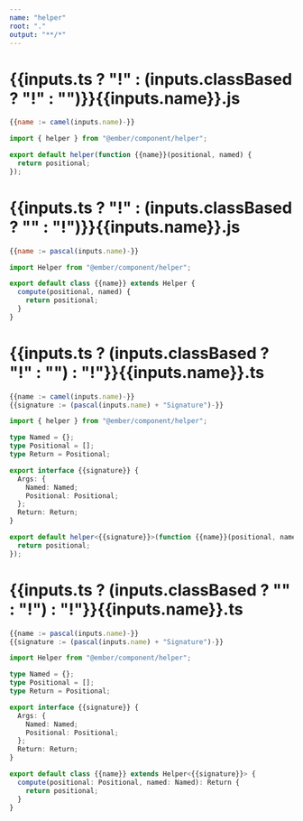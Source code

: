 ```yaml
---
name: "helper"
root: "."
output: "**/*"
---
```


# {{inputs.ts ? "!" : (inputs.classBased ? "!" : "")}}{{inputs.name}}.js

```js
{{name := camel(inputs.name)-}}

import { helper } from "@ember/component/helper";

export default helper(function {{name}}(positional, named) {
  return positional;
});

```

# {{inputs.ts ? "!" : (inputs.classBased ? "" : "!")}}{{inputs.name}}.js

```js
{{name := pascal(inputs.name)-}}

import Helper from "@ember/component/helper";

export default class {{name}} extends Helper {
  compute(positional, named) {
    return positional;
  }
}

```

# {{inputs.ts ? (inputs.classBased ? "!" : "") : "!"}}{{inputs.name}}.ts

```ts
{{name := camel(inputs.name)-}}
{{signature := (pascal(inputs.name) + "Signature")-}}

import { helper } from "@ember/component/helper";

type Named = {};
type Positional = [];
type Return = Positional;

export interface {{signature}} {
  Args: {
    Named: Named;
    Positional: Positional;
  };
  Return: Return;
}

export default helper<{{signature}}>(function {{name}}(positional, named) {
  return positional;
});

```

# {{inputs.ts ? (inputs.classBased ? "" : "!") : "!"}}{{inputs.name}}.ts

```ts
{{name := pascal(inputs.name)-}}
{{signature := (pascal(inputs.name) + "Signature")-}}

import Helper from "@ember/component/helper";

type Named = {};
type Positional = [];
type Return = Positional;

export interface {{signature}} {
  Args: {
    Named: Named;
    Positional: Positional;
  };
  Return: Return;
}

export default class {{name}} extends Helper<{{signature}}> {
  compute(positional: Positional, named: Named): Return {
    return positional;
  }
}

```
